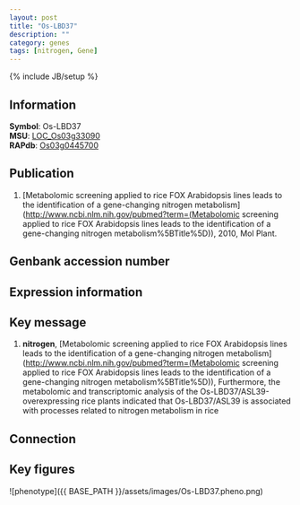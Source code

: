 ```yaml
---
layout: post
title: "Os-LBD37"
description: ""
category: genes
tags: [nitrogen, Gene]
---
```

{% include JB/setup %}

## Information
__Symbol__: Os-LBD37  
__MSU__: [LOC_Os03g33090](http://rice.plantbiology.msu.edu/cgi-bin/ORF_infopage.cgi?orf=LOC_Os03g33090)  
__RAPdb__: [Os03g0445700](http://rapdb.dna.affrc.go.jp/viewer/gbrowse_details/irgsp1?name=Os03g0445700)  

## Publication
1. [Metabolomic screening applied to rice FOX Arabidopsis lines leads to the identification of a gene-changing nitrogen metabolism](http://www.ncbi.nlm.nih.gov/pubmed?term=(Metabolomic screening applied to rice FOX Arabidopsis lines leads to the identification of a gene-changing nitrogen metabolism%5BTitle%5D)), 2010, Mol Plant.

## Genbank accession number

## Expression information

## Key message
1. __nitrogen__, [Metabolomic screening applied to rice FOX Arabidopsis lines leads to the identification of a gene-changing nitrogen metabolism](http://www.ncbi.nlm.nih.gov/pubmed?term=(Metabolomic screening applied to rice FOX Arabidopsis lines leads to the identification of a gene-changing nitrogen metabolism%5BTitle%5D)),  Furthermore, the metabolomic and transcriptomic analysis of the Os-LBD37/ASL39-overexpressing rice plants indicated that Os-LBD37/ASL39 is associated with processes related to nitrogen metabolism in rice

## Connection

## Key figures
![phenotype]({{ BASE_PATH }}/assets/images/Os-LBD37.pheno.png)


